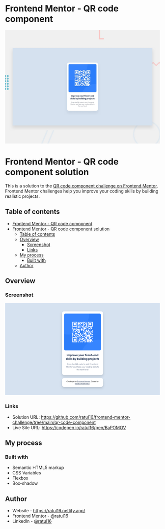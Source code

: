 # Frontend Mentor - QR code component

![Design preview for the QR code component coding challenge](./design/desktop-preview.jpg)

# Frontend Mentor - QR code component solution

This is a solution to the [QR code component challenge on Frontend Mentor](https://www.frontendmentor.io/challenges/qr-code-component-iux_sIO_H). Frontend Mentor challenges help you improve your coding skills by building realistic projects. 

## Table of contents

- [Frontend Mentor - QR code component](#frontend-mentor---qr-code-component)
- [Frontend Mentor - QR code component solution](#frontend-mentor---qr-code-component-solution)
  - [Table of contents](#table-of-contents)
  - [Overview](#overview)
    - [Screenshot](#screenshot)
    - [Links](#links)
  - [My process](#my-process)
    - [Built with](#built-with)
  - [Author](#author)

## Overview

### Screenshot

![](./images/screenshot.png)

### Links

- Solution URL: https://github.com/ratul16/frontend-mentor-challenge/tree/main/qr-code-component
- Live Site URL: https://codepen.io/ratul16/pen/BaPOMOV

## My process

### Built with

- Semantic HTML5 markup
- CSS Variables
- Flexbox
- Box-shadow

## Author

- Website - https://ratul16.netlify.app/
- Frontend Mentor - [@ratul16](https://www.frontendmentor.io/profile/ratul16)
- LinkedIn - [@ratul16](https://www.linkedin.com/in/ratul16/)

